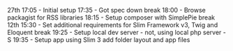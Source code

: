 27th	17:05 - Initial setup
		17:35 - Got spec down
		break
		18:00 - Browse packagist for RSS libraries
		18:15 - Setup composer with SimplePie 
		break
12th	15:30 - Set additional requirements for Slim Framework v3, Twig and Eloquent
		break
		19:25 - Setup local dev server - not, using local php server -S
		19:35 - Setup app using Slim 3 add folder layout and app files
